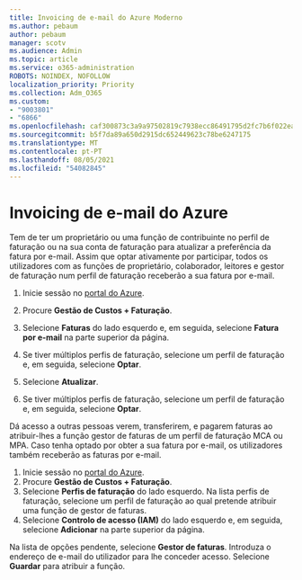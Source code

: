 ```yaml
---
title: Invoicing de e-mail do Azure Moderno
ms.author: pebaum
author: pebaum
manager: scotv
ms.audience: Admin
ms.topic: article
ms.service: o365-administration
ROBOTS: NOINDEX, NOFOLLOW
localization_priority: Priority
ms.collection: Adm_O365
ms.custom:
- "9003801"
- "6866"
ms.openlocfilehash: caf300873c3a9a97502819c7938ecc86491795d2fc7b6f022ead5d38ca965b8c
ms.sourcegitcommit: b5f7da89a650d2915dc652449623c78be6247175
ms.translationtype: MT
ms.contentlocale: pt-PT
ms.lasthandoff: 08/05/2021
ms.locfileid: "54082845"
---
```

# <a name="email-invoicing-in-azure"></a>Invoicing de e-mail do Azure

Tem de ter um proprietário ou uma função de contribuinte no perfil de faturação ou na sua conta de faturação para atualizar a preferência da fatura por e-mail. Assim que optar ativamente por participar, todos os utilizadores com as funções de proprietário, colaborador, leitores e gestor de faturação num perfil de faturação receberão a sua fatura por e-mail.

1. Inicie sessão no [portal do Azure](https://portal.azure.com/).
2. Procure **Gestão de Custos + Faturação**.
3. Selecione **Faturas** do lado esquerdo e, em seguida, selecione **Fatura por e-mail** na parte superior da página.
4. Se tiver múltiplos perfis de faturação, selecione um perfil de faturação e, em seguida, selecione **Optar**.

5. Selecione **Atualizar**.
6. Se tiver múltiplos perfis de faturação, selecione um perfil de faturação e, em seguida, selecione **Optar**.

Dá acesso a outras pessoas verem, transferirem, e pagarem faturas ao atribuir-lhes a função gestor de faturas de um perfil de faturação MCA ou MPA. Caso tenha optado por obter a sua fatura por e-mail, os utilizadores também receberão as faturas por e-mail.

1. Inicie sessão no [portal do Azure](https://portal.azure.com/).
2. Procure **Gestão de Custos + Faturação**.
3. Selecione **Perfis de faturação** do lado esquerdo. Na lista perfis de faturação, selecione um perfil de faturação ao qual pretende atribuir uma função de gestor de faturas.
4. Selecione **Controlo de acesso (IAM)** do lado esquerdo e, em seguida, selecione **Adicionar** na parte superior da página.

Na lista de opções pendente, selecione **Gestor de faturas**. Introduza o endereço de e-mail do utilizador para lhe conceder acesso. Selecione **Guardar** para atribuir a função.

